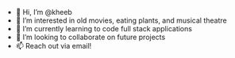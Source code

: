 - 👋 Hi, I’m @kheeb
- 👀 I’m interested in old movies, eating plants, and musical theatre
- 🌱 I’m currently learning to code full stack applications
- 💞️ I’m looking to collaborate on future projects 
- 📫 Reach out via email!

<!---
kheeb/kheeb is a ✨ special ✨ repository because its `README.md` (this file) appears on your GitHub profile.
You can click the Preview link to take a look at your changes.
--->
